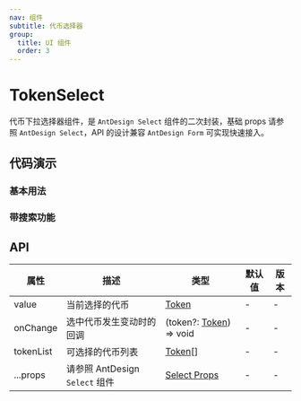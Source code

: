 ```yaml
---
nav: 组件
subtitle: 代币选择器
group:
  title: UI 组件
  order: 3
---
```


# TokenSelect

代币下拉选择器组件，是 `AntDesign Select` 组件的二次封装，基础 props 请参照 `AntDesign Select`，API 的设计兼容 `AntDesign Form` 可实现快速接入。

## 代码演示

### 基本用法

<code src="./demos/basic.tsx"></code>

### 带搜索功能

<code src="./demos/withSearch.tsx"></code>

## API

| 属性 | 描述 | 类型 | 默认值 | 版本 |
| --- | --- | --- | --- | --- |
| value | 当前选择的代币 | [Token](/components/types-cn#token) | - | - |
| onChange | 选中代币发生变动时的回调 | (token?: [Token](/components/types-cn#token)) => void | - | - |
| tokenList | 可选择的代币列表 | [Token](/components/types-cn#token)[] | - | - |
| ...props | 请参照 AntDesign `Select` 组件 | [Select Props](https://ant-design.antgroup.com/components/select-cn#select-props) | - | - |
